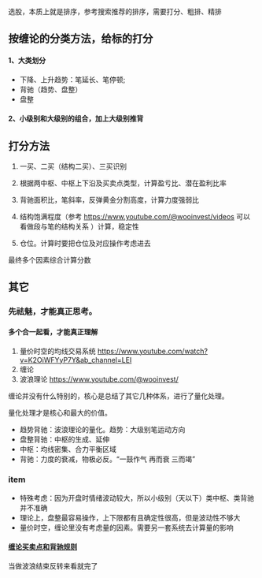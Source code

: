 选股，本质上就是排序，参考搜索推荐的排序，需要打分、粗排、精排

## 按缠论的分类方法，给标的打分

#### 1、大类划分

- 下降、上升趋势：笔延长、笔停顿;
- 背驰（趋势、盘整）
- 盘整

#### 2、小级别和大级别的组合，加上大级别推背

## 打分方法

1. 一买、二买（结构二买）、三买识别

2. 根据两中枢、中枢上下沿及买卖点类型，计算盈亏比、潜在盈利比率

3. 背驰面积比，笔斜率，反弹黄金分割高度，计算力度强弱比

4. 结构饱满程度（参考 https://www.youtube.com/@wooinvest/videos 可以看做段与笔的结构关系 ）计算，稳定性

5. 仓位。计算时要把仓位及对应操作考虑进去

最终多个因素综合计算分数

## 其它

### 先祛魅，才能真正思考。

#### 多个合一起看，才能真正理解

1. 量价时空的均线交易系统 https://www.youtube.com/watch?v=K2OiWFYyP7Y&ab_channel=LEI
2. 缠论
3. 波浪理论 https://www.youtube.com/@wooinvest/

缠论并没有什么特别的，核心是总结了其它几种体系，进行了量化处理。

量化处理才是核心和最大的价值。

- 趋势背驰：波浪理论的量化。趋势：大级别笔运动方向
- 盘整背驰：中枢的生成、延伸
- 中枢：均线密集、合力平衡区域
- 背驰：力度的衰减，物极必反。“一鼓作气 再而衰 三而竭”

### item

- 特殊考虑：因为开盘时情绪波动较大，所以小级别（天以下）类中枢、类背驰并不准确
- 理论上，盘整最容易操作，上下限都有且确定性很高，但是波动性不够大
- 量价时空，缠论里没有考虑量的因素。需要另一套系统去计算量的影响

#### [缠论买卖点和背驰规则](https://chanlun-pro.readthedocs.io/%E7%BC%A0%E8%AE%BA%E4%B9%B0%E5%8D%96%E7%82%B9%E5%92%8C%E8%83%8C%E9%A9%B0%E8%A7%84%E5%88%99/)

当做波浪结束反转来看就完了
